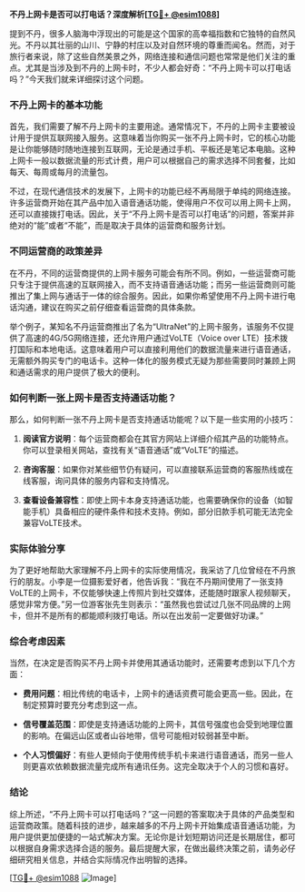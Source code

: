 **不丹上网卡是否可以打电话？深度解析[[TG💪+ @esim1088](https://t.me/s/esim1088)]**

提到不丹，很多人脑海中浮现出的可能是这个国家的高幸福指数和它独特的自然风光。不丹以其壮丽的山川、宁静的村庄以及对自然环境的尊重而闻名。然而，对于旅行者来说，除了这些自然美景之外，网络连接和通信问题也常常是他们关注的重点。尤其是当涉及到不丹的上网卡时，不少人都会好奇：“不丹上网卡可以打电话吗？”今天我们就来详细探讨这个问题。

### 不丹上网卡的基本功能

首先，我们需要了解不丹上网卡的主要用途。通常情况下，不丹的上网卡主要被设计用于提供互联网接入服务。这意味着当你购买一张不丹上网卡时，它的核心功能是让你能够随时随地连接到互联网，无论是通过手机、平板还是笔记本电脑。这种上网卡一般以数据流量的形式计费，用户可以根据自己的需求选择不同套餐，比如每天、每周或每月的流量包。

不过，在现代通信技术的发展下，上网卡的功能已经不再局限于单纯的网络连接。许多运营商开始在其产品中加入语音通话功能，使得用户不仅可以用上网卡上网，还可以直接拨打电话。因此，关于“不丹上网卡是否可以打电话”的问题，答案并非绝对的“能”或者“不能”，而是取决于具体的运营商和服务计划。

### 不同运营商的政策差异

在不丹，不同的运营商提供的上网卡服务可能会有所不同。例如，一些运营商可能只专注于提供高速的互联网接入，而不支持语音通话功能；而另一些运营商则可能推出了集上网与通话于一体的综合服务。因此，如果你希望使用不丹上网卡进行电话沟通，建议在购买之前仔细查看运营商的具体条款。

举个例子，某知名不丹运营商推出了名为“UltraNet”的上网卡服务，该服务不仅提供了高速的4G/5G网络连接，还允许用户通过VoLTE（Voice over LTE）技术拨打国际和本地电话。这意味着用户可以直接利用他们的数据流量来进行语音通话，无需额外购买专门的电话卡。这种一体化的服务模式无疑为那些需要同时兼顾上网和通话需求的用户提供了极大的便利。

### 如何判断一张上网卡是否支持通话功能？

那么，如何判断一张不丹上网卡是否支持通话功能呢？以下是一些实用的小技巧：

1. **阅读官方说明**：每个运营商都会在其官方网站上详细介绍其产品的功能特点。你可以登录相关网站，查找有关“语音通话”或“VoLTE”的描述。
   
2. **咨询客服**：如果你对某些细节仍有疑问，可以直接联系运营商的客服热线或在线客服，询问具体的服务内容和支持情况。

3. **查看设备兼容性**：即使上网卡本身支持通话功能，也需要确保你的设备（如智能手机）具备相应的硬件条件和技术支持。例如，部分旧款手机可能无法完全兼容VoLTE技术。

### 实际体验分享

为了更好地帮助大家理解不丹上网卡的实际使用情况，我采访了几位曾经在不丹旅行的朋友。小李是一位摄影爱好者，他告诉我：“我在不丹期间使用了一张支持VoLTE的上网卡，不仅能够快速上传照片到社交媒体，还能随时跟家人视频聊天，感觉非常方便。”另一位游客张先生则表示：“虽然我也尝试过几张不同品牌的上网卡，但并不是所有的都能顺利拨打电话。所以在出发前一定要做好功课。”

### 综合考虑因素

当然，在决定是否购买不丹上网卡并使用其通话功能时，还需要考虑到以下几个方面：

- **费用问题**：相比传统的电话卡，上网卡的通话资费可能会更高一些。因此，在制定预算时要充分考虑到这一点。
  
- **信号覆盖范围**：即使是支持通话功能的上网卡，其信号强度也会受到地理位置的影响。在偏远山区或者山谷地带，信号可能相对较弱甚至中断。

- **个人习惯偏好**：有些人更倾向于使用传统手机卡来进行语音通话，而另一些人则更喜欢依赖数据流量完成所有通讯任务。这完全取决于个人的习惯和喜好。

### 结论

综上所述，“不丹上网卡可以打电话吗？”这一问题的答案取决于具体的产品类型和运营商政策。随着科技的进步，越来越多的不丹上网卡开始集成语音通话功能，为用户提供更加便捷的一站式解决方案。无论你是计划短期访问还是长期居住，都可以根据自身需求选择合适的服务。最后提醒大家，在做出最终决策之前，请务必仔细研究相关信息，并结合实际情况作出明智的选择。

[[TG💪+ @esim1088](https://t.me/s/esim1088) ![Image](https://i.postimg.cc/4NQfJmqS/Snipaste-2025-05-13-00-14-12.png)]